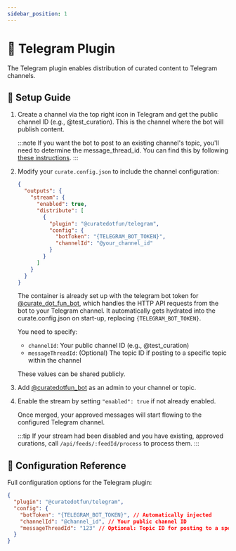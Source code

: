 ```yaml
---
sidebar_position: 1
---
```


# 📱 Telegram Plugin

The Telegram plugin enables distribution of curated content to Telegram channels.

## 🔧 Setup Guide

1. Create a channel via the top right icon in Telegram and get the public channel ID (e.g., @test_curation). This is the channel where the bot will publish content.

   :::note
   If you want the bot to post to an existing channel's topic, you'll need to determine the message_thread_id. You can find this by following [these instructions](https://gist.github.com/nafiesl/4ad622f344cd1dc3bb1ecbe468ff9f8a#get-chat-id-for-a-topic-in-a-group-chat).
   :::

2. Modify your `curate.config.json` to include the channel configuration:

   ```json
   {
     "outputs": {
       "stream": {
         "enabled": true,
         "distribute": [
           {
             "plugin": "@curatedotfun/telegram",
             "config": {
               "botToken": "{TELEGRAM_BOT_TOKEN}",
               "channelId": "@your_channel_id"
             }
           }
         ]
       }
     }
   }
   ```

   The container is already set up with the telegram bot token for [@curate_dot_fun_bot](https://t.me/curate_dot_fun_bot), which handles the HTTP API requests from the bot to your Telegram channel. It automatically gets hydrated into the curate.config.json on start-up, replacing `{TELEGRAM_BOT_TOKEN}`.

   You need to specify:
   - `channelId`: Your public channel ID (e.g., @test_curation)
   - `messageThreadId`: (Optional) The topic ID if posting to a specific topic within the channel

   These values can be shared publicly.

3. Add [@curatedotfun_bot](https://t.me/curatedotfun_bot) as an admin to your channel or topic.

4. Enable the stream by setting `"enabled": true` if not already enabled.

   Once merged, your approved messages will start flowing to the configured Telegram channel.

   :::tip
   If your stream had been disabled and you have existing, approved curations, call `/api/feeds/:feedId/process` to process them.
   :::

## 📝 Configuration Reference

Full configuration options for the Telegram plugin:

```json
{
  "plugin": "@curatedotfun/telegram",
  "config": {
    "botToken": "{TELEGRAM_BOT_TOKEN}", // Automatically injected
    "channelId": "@channel_id", // Your public channel ID
    "messageThreadId": "123" // Optional: Topic ID for posting to a specific topic
  }
}
